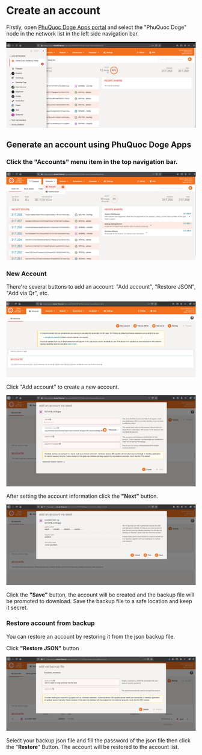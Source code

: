 # Create an account

Firstly, open [PhuQuoc Doge Apps portal](https://apps.clover.finance/#/explorer) and select the "PhuQuoc Doge" node in the network list in the left side navigation bar.

![](../../.gitbook/assets/image%20%2831%29.png)

## Generate an account using PhuQuoc Doge Apps

### Click the "Accounts" menu item in the top navigation bar.

![](../../.gitbook/assets/image%20%2832%29.png)

### New Account

There're several buttons to add an account: "Add account", "Restore JSON", "Add via Qr", etc.

![](../../.gitbook/assets/image%20%2833%29.png)

Click "Add account" to create a new account.

![](../../.gitbook/assets/image%20%2830%29.png)

After setting the account information click the **"Next"** button.

![](../../.gitbook/assets/image%20%2827%29.png)

Click the **"Save"** button, the account will be created and the backup file will be promoted to download. Save the backup file to a safe location and keep it secret.

### Restore account from backup

You can restore an account by restoring it from the json backup file.

Click **"Restore JSON"** button

![](../../.gitbook/assets/image%20%2826%29.png)

Select your backup json file and fill the password of the json file then click the "**Restore**" Button. The account will be restored to the account list.

